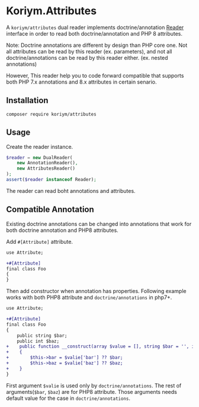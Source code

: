 # Koriym.Attributes

A `koriym/attributes` dual reader implements doctrine/annotation [Reader](https://github.com/doctrine/annotations/blob/master/lib/Doctrine/Common/Annotations/Reader.php) interface
in order to read both doctrine/annotation and PHP 8 attributes.

Note:  Doctrine annotations are different by design than PHP core one. 
Not all attributes can be read by this reader (ex. parameters), and not all doctrine/annotations can be read by this reader either. (ex. nested annotations)

However, This reader help you to code forward compatible that supports both PHP 7.x annotations and 8.x attributes in certain senario.

## Installation

    composer require koriym/attributes

## Usage

Create the reader instance.

```php
$reader = new DualReader(
    new AnnotationReader(),
    new AttributesReader()
);
assert($reader instanceof Reader);
```

The reader can read boht annotations and attributes.

## Compatible Annotation

Existing doctrine annotations can be changed into annotations that work for both doctrine annotation and PHP8 attributes.

Add `#[Attribute]` attribute.

```diff
use Attribute;

+#[Attribute]
final class Foo
{
}
```

Then add constructor when annotation has properties.
Following example works with both PHP8 attribute and `doctrine/annotations` in php7+.

```diff
use Attribute;

+#[Attribute]
final class Foo
{
    public string $bar;
    public int $baz;
+    public function __construct(array $value = [], string $bar = '', int $baz = 0)
+    {
+        $this->bar = $valie['bar'] ?? $bar;
+        $this->baz = $valie['baz'] ?? $baz;
+    }
}
```

First argument `$valie` is used only by `doctrine/annotations`.
The rest of arguments(`$bar`, `$baz`) are for PHP8 attribute.
Those arguments needs default value for the case in `doctrine/annotations`.
